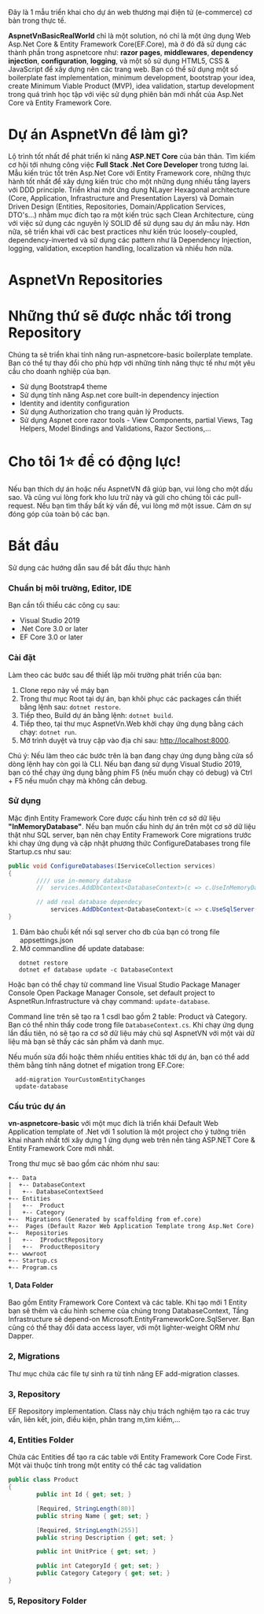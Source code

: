 Đây là 1 mẫu triển khai cho dự án web thương mại điện tử (e-commerce) cơ bản trong thực tế.

<b>AspnetVnBasicRealWorld</b> chỉ là một solution, nó chỉ là một ứng dụng Web Asp.Net Core & Entity Framework Core(EF.Core), mà ở đó đã sử dụng các thành phần trong aspnetcore như: <b>razor pages</b>, <b>middlewares</b>, <b>dependency injection</b>, <b>configuration</b>, <b>logging</b>, và một số sử dụng HTML5, CSS & JavaScript để xây dựng nên các trang web. Bạn có thể sử dụng một số boilerplate fast implementation, minimum development, bootstrap your idea, create Minimum Viable Product (MVP), idea validation, startup development trong quá trình học tập với việc sử dụng phiên bản mới nhất của Asp.Net Core và Entity Framework Core.

# Dự án AspnetVn để làm gì?
Lộ trình tốt nhất để phát triển kĩ năng <b>ASP.NET Core</b> của bản thân. Tìm kiếm cơ hội tới nhưng công việc <b>Full Stack .Net Core Developer</b> trong tương lai. Mẫu kiến trúc tốt trên Asp.Net Core với Entity Framework core, những thực hành tốt nhất để xây dựng kiến trúc cho một những dụng nhiều tầng layers với DDD principle. Triển khai một ứng dụng NLayer Hexagonal architecture (Core, Application, Infrastructure and Presentation Layers) và Domain Driven Design (Entities, Repositories, Domain/Application Services, DTO's...) nhằm mục đích tạo ra một kiến trúc sạch Clean Architecture, cùng với việc sử dụng các nguyên lý SOLID để sử dụng sau dự án mẫu này. Hơn nữa, sẽ triển khai với các best practices như kiến trúc loosely-coupled, dependency-inverted và sử dụng các pattern như là Dependency Injection, logging, validation, exception handling, localization và nhiều hơn nữa.

# AspnetVn Repositories

# Những thứ sẽ được nhắc tới trong Repository
Chúng ta sẽ triển khai tính năng run-aspnetcore-basic boilerplate template. Bạn có thể tự thay đổi cho phù hợp với những tính năng thực tế như một yêu cầu cho doanh nghiệp của bạn.

- Sử dụng Bootstrap4 theme
- Sử dụng tính năng Asp.net core built-in dependency injection
- Identity and identity configuration
- Sử dụng Authorization cho trang quản lý Products.
- Sử dụng Aspnet core razor tools - View Components, partial Views, Tag Helpers, Model Bindings and Validations, Razor Sections,...

# Cho tôi 1⭐ để có động lực!
Nếu bạn thích dự án hoặc nếu AspnetVN đã giúp bạn, vui lòng cho một dấu sao. Và cũng vui lòng fork kho lưu trữ này và gửi cho chúng tôi các pull-request. Nếu bạn tìm thấy bất kỳ vấn đề, vui lòng mở một issue. Cám ơn sự đóng góp của toàn bộ các bạn.

# Bắt đầu
Sử dụng các hướng dẫn sau để bắt đầu thực hành 

### Chuẩn bị môi trường, Editor, IDE
Bạn cần tối thiểu các công cụ sau:
- Visual Studio 2019
- .Net Core 3.0 or later
- EF Core 3.0 or later

### Cài đặt
Làm theo các bước sau để thiết lập môi trường phát triển của bạn:
1. Clone repo này về máy bạn
2. Trong thư mục Root tại dự án, bạn khôi phục các packages cần thiết bằng lệnh sau: `dotnet restore`.
3. Tiếp theo, Build dự án bằng lệnh: `dotnet build`.
4. Tiếp theo, tại thư mục AspnetVn.Web khởi chạy ứng dụng bằng cách chạy: `dotnet run`.
5. Mở trình duyệt và truy cập vào địa chỉ sau: [http://localhost:8000](http://localhost:5400).

Chú ý: Nếu làm theo các bước trên là bạn đang chạy ứng dụng bằng cửa sổ dòng lệnh hay còn gọi là CLI. Nếu bạn đang sử dụng Visual Studio 2019, bạn có thể chạy ứng dụng bằng phím F5 (nếu muốn chạy có debug) và Ctrl + F5 nếu muốn chạy mà không cần debug. 

### Sử dụng

Mặc định Entity Framework Core được cấu hình trên cơ sở dữ liệu <b>"InMemoryDatabase"</b>. Nếu bạn muốn cấu hình dự án trên một cơ sở dữ liệu thật như SQL server, bạn nên chạy Entity Framework Core migrations trước khi chạy ứng dụng và cập nhật phương thức ConfigureDatabases trong file Startup.cs như sau:

```cs
public void ConfigureDatabases(IServiceCollection services)
{
        //// use in-memory database
        //  services.AddDbContext<DatabaseContext>(c => c.UseInMemoryDatabase("DatabaseConnection"));

        // add real database dependecy
            services.AddDbContext<DatabaseContext>(c => c.UseSqlServer(Configuration.GetConnectionString("DatabaseConnection")));  
}
```

1. Đảm bảo chuỗi kết nối sql server cho db của bạn có trong file appsettings.json
2. Mở commandline để update database:
```
   dotnet restore
   dotnet ef database update -c DatabaseContext
```
Hoặc bạn có thể chạy từ command line Visual Studio Package Manager Console Open Package Manager Console, set default project to AspnetRun.Infrastructure và chạy command: `update-database`.

Command line trên sẽ tạo ra 1 csdl bao gồm 2 table:  Product và Category. Bạn có thể nhìn thấy code trong file `DatabaseContext.cs`.
Khi chạy ứng dụng lần đầu tiên, nó sẽ tạo ra cơ sở dữ liệu máy chủ sql AspnetVN với một vài dữ liệu mà bạn sẽ thấy các sản phẩm và danh mục.

Nếu muốn sửa đổi hoặc thêm nhiều entities khác tới dự án, bạn có thể add thêm bằng tính năng dotnet ef migation trong EF.Core: 
```
  add-migration YourCustomEntityChanges
  update-database
```

### Cấu trúc dự án
<b>vn-aspnetcore-basic</b> với một mục đích là triển khái  Default Web Application template of .Net với 1 solution là một project cho ý tưởng triên khai nhanh nhất tới xây dựng 1 ứng dụng web trên nền tảng ASP.NET Core & Entity Framework Core mới nhất.

Trong thư mục sẽ bao gồm các nhóm như sau:
```
+-- Data
|  +-- DatabaseContext
|   +-- DatabaseContextSeed
+-- Entities
|   +--  Product
|   +-- Category
+--  Migrations (Generated by scaffolding from ef.core)
+--  Pages (Default Razor Web Application Template trong Asp.Net Core)
+--  Repositories
|   +--  IProductRepository
|   +--  ProductRepository
+-- wwwroot
+-- Startup.cs
+-- Program.cs

```
#### 1, Data Folder
Bao gồm Entity Framework Core Context và các table. Khi tạo mới 1 Entity bạn sẽ thêm và cấu hình scheme của chúng trong DatabaseContext, Tầng Infrastructure sẽ depend-on  Microsoft.EntityFrameworkCore.SqlServer. Bạn cũng có thể thay đổi data access layer, với một lighter-weight ORM như Dapper.

### 2, Migrations
Thư mục chứa các file tự sinh ra từ tính năng EF add-migration classes.

### 3, Repository
EF Repository implementation. Class này chịu trách nghiệm tạo ra các truy vấn, liên kết, join, điều kiện, phân trang m,tìm kiếm,...

### 4, Entities Folder
Chứa các Entities để tạo ra các table với Entity Framework Core Code First. Một vài thuộc tính trong một entity có thể các tag validation
```cs
public class Product 
{
        public int Id { get; set; }

        [Required, StringLength(80)]
        public string Name { get; set; }

        [Required, StringLength(255)]
        public string Description { get; set; }

        public int UnitPrice { get; set; }        

        public int CategoryId { get; set; }
        public Category Category { get; set; }
}
```
### 5, Repository Folder



